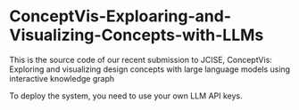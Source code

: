 # ConceptVis-Exploaring-and-Visualizing-Concepts-with-LLMs
This is the source code of our recent submission to JCISE, ConceptVis: Exploring and visualizing design concepts with large language models using interactive knowledge graph

To deploy the system, you need to use your own LLM API keys.

